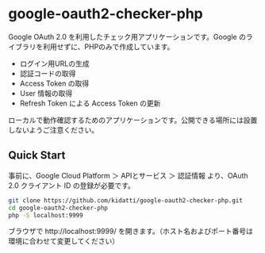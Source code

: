 # google-oauth2-checker-php

Google OAuth 2.0 を利用したチェック用アプリケーションです。Google のライブラリを利用せずに、PHPのみで作成しています。

- ログイン用URLの生成
- 認証コードの取得
- Access Token の取得
- User 情報の取得
- Refresh Token による Access Token の更新

ローカルで動作確認するためのアプリケーションです。公開できる場所には設置しないようご注意ください。

Quick Start
-----------

事前に、Google Cloud Platform ＞ APIとサービス ＞ 認証情報 より、OAuth 2.0 クライアント ID の登録が必要です。

```bash
git clone https://github.com/kidatti/google-oauth2-checker-php.git
cd google-oauth2-checker-php
php -S localhost:9999
```

ブラウザで http://localhost:9999/ を開きます。（ホスト名およびポート番号は環境に合わせて変更してください）
